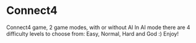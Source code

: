 # Connect4
Connect4 game, 2 game modes, with or without AI
In AI mode there are 4 difficulty levels to choose from:
Easy, Normal, Hard and God :)
Enjoy!
